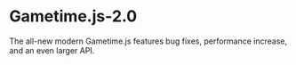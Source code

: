 # Gametime.js-2.0
The all-new modern Gametime.js features bug fixes, performance increase, and an even larger API.
